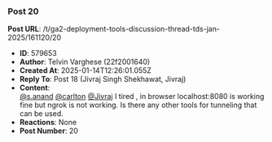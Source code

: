 ### Post 20
**Post URL**: /t/ga2-deployment-tools-discussion-thread-tds-jan-2025/161120/20
- **ID**: 579653
- **Author**: Telvin Varghese (22f2001640)
- **Created At**: 2025-01-14T12:26:01.055Z
- **Reply To**: Post 18 (Jivraj Singh Shekhawat, Jivraj)
- **Content**:  
  <a class="mention" href="/u/s.anand">@s.anand</a> <a class="mention" href="/u/carlton">@carlton</a> <a class="mention" href="/u/jivraj">@Jivraj</a> I tired , in browser localhost:8080 is working fine but ngrok is not working. Is there any other tools for tunneling that can be used.
- **Reactions**: None
- **Post Number**: 20

